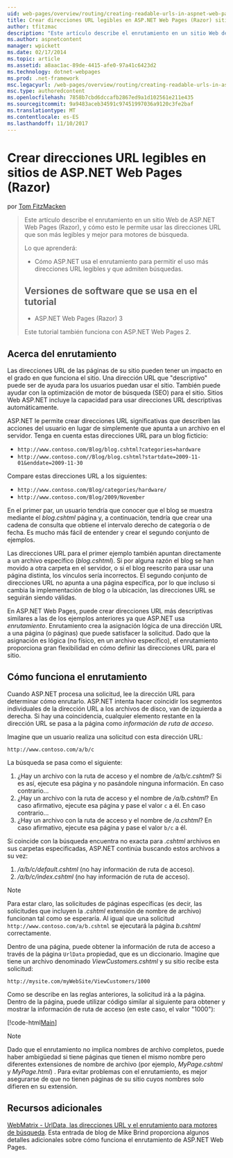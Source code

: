 ```yaml
---
uid: web-pages/overview/routing/creating-readable-urls-in-aspnet-web-pages-sites
title: Crear direcciones URL legibles en ASP.NET Web Pages (Razor) sitios | Documentos de Microsoft
author: tfitzmac
description: "Este artículo describe el enrutamiento en un sitio Web de ASP.NET Web Pages (Razor), y cómo esto le permite usar las direcciones URL que son más legibles y mejor para motores de búsqueda. Deberá..."
ms.author: aspnetcontent
manager: wpickett
ms.date: 02/17/2014
ms.topic: article
ms.assetid: a8aac1ac-89de-4415-afe0-97a41c6423d2
ms.technology: dotnet-webpages
ms.prod: .net-framework
msc.legacyurl: /web-pages/overview/routing/creating-readable-urls-in-aspnet-web-pages-sites
msc.type: authoredcontent
ms.openlocfilehash: 7858b7cbd6dccafb2867ed9a1d102561e211e435
ms.sourcegitcommit: 9a9483aceb34591c97451997036a9120c3fe2baf
ms.translationtype: MT
ms.contentlocale: es-ES
ms.lasthandoff: 11/10/2017
---
```

<a name="creating-readable-urls-in-aspnet-web-pages-razor-sites"></a>Crear direcciones URL legibles en sitios de ASP.NET Web Pages (Razor)
====================
por [Tom FitzMacken](https://github.com/tfitzmac)

> Este artículo describe el enrutamiento en un sitio Web de ASP.NET Web Pages (Razor), y cómo esto le permite usar las direcciones URL que son más legibles y mejor para motores de búsqueda.
> 
> Lo que aprenderá:
> 
> - Cómo ASP.NET usa el enrutamiento para permitir el uso más direcciones URL legibles y que admiten búsquedas.
>   
> 
> ## <a name="software-versions-used-in-the-tutorial"></a>Versiones de software que se usa en el tutorial
> 
> 
> - ASP.NET Web Pages (Razor) 3
>   
> 
> Este tutorial también funciona con ASP.NET Web Pages 2.


## <a name="about-routing"></a>Acerca del enrutamiento

Las direcciones URL de las páginas de su sitio pueden tener un impacto en el grado en que funciona el sitio. Una dirección URL que &quot;descriptivo&quot; puede ser de ayuda para los usuarios puedan usar el sitio. También puede ayudar con la optimización de motor de búsqueda (SEO) para el sitio. Sitios Web ASP.NET incluye la capacidad para usar direcciones URL descriptivas automáticamente.

ASP.NET le permite crear direcciones URL significativas que describen las acciones del usuario en lugar de simplemente que apunta a un archivo en el servidor. Tenga en cuenta estas direcciones URL para un blog ficticio:

- `http://www.contoso.com/Blog/blog.cshtml?categories=hardware`
- `http://www.contoso.com//Blog/blog.cshtml?startdate=2009-11-01&enddate=2009-11-30`

Compare estas direcciones URL a los siguientes:

- `http://www.contoso.com/Blog/categories/hardware/`
- `http://www.contoso.com/Blog/2009/November`

En el primer par, un usuario tendría que conocer que el blog se muestra mediante el *blog.cshtml* página y, a continuación, tendría que crear una cadena de consulta que obtiene el intervalo derecho de categoría o de fecha. Es mucho más fácil de entender y crear el segundo conjunto de ejemplos.

Las direcciones URL para el primer ejemplo también apuntan directamente a un archivo específico (*blog.cshtml*). Si por alguna razón el blog se han movido a otra carpeta en el servidor, o si el blog reescrito para usar una página distinta, los vínculos sería incorrectos. El segundo conjunto de direcciones URL no apunta a una página específica, por lo que incluso si cambia la implementación de blog o la ubicación, las direcciones URL se seguirán siendo válidas.

En ASP.NET Web Pages, puede crear direcciones URL más descriptivas similares a las de los ejemplos anteriores ya que ASP.NET usa *enrutamiento*. Enrutamiento crea la asignación lógica de una dirección URL a una página (o páginas) que puede satisfacer la solicitud. Dado que la asignación es lógica (no físico, en un archivo específico), el enrutamiento proporciona gran flexibilidad en cómo definir las direcciones URL para el sitio.

## <a name="how-routing-works"></a>Cómo funciona el enrutamiento

Cuando ASP.NET procesa una solicitud, lee la dirección URL para determinar cómo enrutarlo. ASP.NET intenta hacer coincidir los segmentos individuales de la dirección URL a los archivos de disco, van de izquierda a derecha. Si hay una coincidencia, cualquier elemento restante en la dirección URL se pasa a la página como *información de ruta de acceso*.

Imagine que un usuario realiza una solicitud con esta dirección URL:

`http://www.contoso.com/a/b/c`

La búsqueda se pasa como el siguiente:

1. ¿Hay un archivo con la ruta de acceso y el nombre de */a/b/c.cshtml*? Si es así, ejecute esa página y no pasándole ninguna información. En caso contrario...
2. ¿Hay un archivo con la ruta de acceso y el nombre de */a/b.cshtml*? En caso afirmativo, ejecute esa página y pase el valor `c` a él. En caso contrario...
3. ¿Hay un archivo con la ruta de acceso y el nombre de */a.cshtml*? En caso afirmativo, ejecute esa página y pase el valor `b/c` a él.

Si coincide con la búsqueda encuentra no exacta para *.cshtml* archivos en sus carpetas especificadas, ASP.NET continúa buscando estos archivos a su vez:

1. */a/b/c/default.cshtml* (no hay información de ruta de acceso).
2. */a/b/c/index.cshtml* (no hay información de ruta de acceso).

> [!NOTE]
> Para estar claro, las solicitudes de páginas específicas (es decir, las solicitudes que incluyen la *.cshtml* extensión de nombre de archivo) funcionan tal como se esperaría. Al igual que una solicitud `http://www.contoso.com/a/b.cshtml` se ejecutará la página *b.cshtml* correctamente.


Dentro de una página, puede obtener la información de ruta de acceso a través de la página `UrlData` propiedad, que es un diccionario. Imagine que tiene un archivo denominado *ViewCustomers.cshtml* y su sitio recibe esta solicitud:

`http://mysite.com/myWebSite/ViewCustomers/1000`

Como se describe en las reglas anteriores, la solicitud irá a la página. Dentro de la página, puede utilizar código similar al siguiente para obtener y mostrar la información de ruta de acceso (en este caso, el valor &quot;1000&quot;):

[!code-html[Main](creating-readable-urls-in-aspnet-web-pages-sites/samples/sample1.html)]

> [!NOTE]
> Dado que el enrutamiento no implica nombres de archivo completos, puede haber ambigüedad si tiene páginas que tienen el mismo nombre pero diferentes extensiones de nombre de archivo (por ejemplo, *MyPage.cshtml* y *MyPage.html*) . Para evitar problemas con el enrutamiento, es mejor asegurarse de que no tienen páginas de su sitio cuyos nombres solo difieren en su extensión.


<a id="Additional_Resources"></a>
## <a name="additional-resources"></a>Recursos adicionales

[WebMatrix - UrlData, las direcciones URL y el enrutamiento para motores de búsqueda](http://www.mikesdotnetting.com/Article/165/WebMatrix-URLs-UrlData-and-Routing-for-SEO). Esta entrada de blog de Mike Brind proporciona algunos detalles adicionales sobre cómo funciona el enrutamiento de ASP.NET Web Pages.
